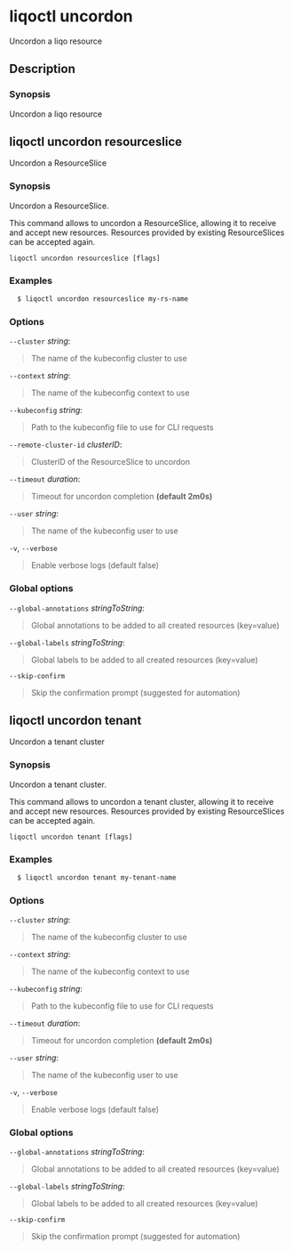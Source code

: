 # liqoctl uncordon

Uncordon a liqo resource

## Description

### Synopsis

Uncordon a liqo resource


## liqoctl uncordon resourceslice

Uncordon a ResourceSlice

### Synopsis

Uncordon a ResourceSlice.

This command allows to uncordon a ResourceSlice, allowing it to receive and accept new resources.
Resources provided by existing ResourceSlices can be accepted again.



```
liqoctl uncordon resourceslice [flags]
```

### Examples


```bash
  $ liqoctl uncordon resourceslice my-rs-name
```





### Options
`--cluster` _string_:

>The name of the kubeconfig cluster to use

`--context` _string_:

>The name of the kubeconfig context to use

`--kubeconfig` _string_:

>Path to the kubeconfig file to use for CLI requests

`--remote-cluster-id` _clusterID_:

>ClusterID of the ResourceSlice to uncordon

`--timeout` _duration_:

>Timeout for uncordon completion **(default 2m0s)**

`--user` _string_:

>The name of the kubeconfig user to use

`-v`, `--verbose`

>Enable verbose logs (default false)


### Global options

`--global-annotations` _stringToString_:

>Global annotations to be added to all created resources (key=value)

`--global-labels` _stringToString_:

>Global labels to be added to all created resources (key=value)

`--skip-confirm`

>Skip the confirmation prompt (suggested for automation)

## liqoctl uncordon tenant

Uncordon a tenant cluster

### Synopsis

Uncordon a tenant cluster.

This command allows to uncordon a tenant cluster, allowing it to receive and accept new resources.
Resources provided by existing ResourceSlices can be accepted again.



```
liqoctl uncordon tenant [flags]
```

### Examples


```bash
  $ liqoctl uncordon tenant my-tenant-name
```





### Options
`--cluster` _string_:

>The name of the kubeconfig cluster to use

`--context` _string_:

>The name of the kubeconfig context to use

`--kubeconfig` _string_:

>Path to the kubeconfig file to use for CLI requests

`--timeout` _duration_:

>Timeout for uncordon completion **(default 2m0s)**

`--user` _string_:

>The name of the kubeconfig user to use

`-v`, `--verbose`

>Enable verbose logs (default false)


### Global options

`--global-annotations` _stringToString_:

>Global annotations to be added to all created resources (key=value)

`--global-labels` _stringToString_:

>Global labels to be added to all created resources (key=value)

`--skip-confirm`

>Skip the confirmation prompt (suggested for automation)

